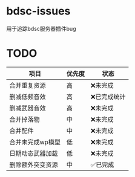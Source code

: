 # bdsc-issues
用于追踪bdsc服务器插件bug

# TODO
|项目|优先度|状态|
|---|---|---|
|合并重复资源|高|❌未完成|
|删减低频音效|高|❌已完成统计|
|删减武器音效|高|❌未完成|
|合并掉落物|中|❌未完成|
|合并配件|中|❌未完成|
|合并未完成wp模型|低|❌未完成|
|日期动态武器加载|低|❌未完成|
|删除额外突变资源|中|✅已完成|
